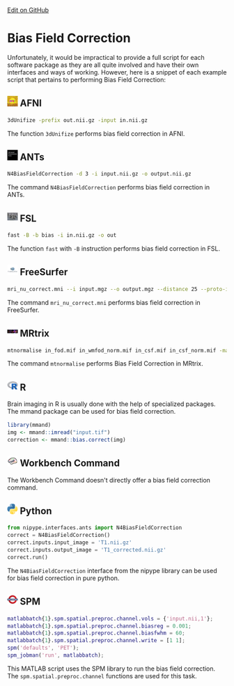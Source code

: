 [Edit on GitHub](https://github.com/childmindresearch/NeuRosetta/edit/main/src/image_preprocessing/bias_field_correction.md)
# Bias Field Correction

Unfortunately, it would be impractical to provide a full script for each software package as they are all quite involved and have their own interfaces and ways of working. However, here is a snippet of each example script that pertains to performing Bias Field Correction:

## <img src="../icons/afni.png" height="24px" /> AFNI

```bash
3dUnifize -prefix out.nii.gz -input in.nii.gz
```
The function `3dUnifize` performs bias field correction in AFNI.

## <img src="../icons/ants.png" height="24px" /> ANTs

```bash
N4BiasFieldCorrection -d 3 -i input.nii.gz -o output.nii.gz
```
The command `N4BiasFieldCorrection` performs bias field correction in ANTs.

## <img src="../icons/fsl.png" height="24px" /> FSL

```bash
fast -B -b bias -i in.nii.gz -o out
```
The function `fast` with `-B` instruction performs bias field correction in FSL.

## <img src="../icons/freesurfer.png" height="24px" /> FreeSurfer

```bash
mri_nu_correct.mni --i input.mgz --o output.mgz --distance 25 --proto-iters 1000
```
The command `mri_nu_correct.mni` performs bias field correction in FreeSurfer.

## <img src="../icons/mrtrix.png" height="24px" /> MRtrix

```bash
mtnormalise in_fod.mif in_wmfod_norm.mif in_csf.mif in_csf_norm.mif -mask in_mask.mif
```
The command `mtnormalise` performs Bias Field Correction in MRtrix.

## <img src="../icons/r.png" height="24px" /> R

Brain imaging in R is usually done with the help of specialized packages. The mmand package can be used for bias field correction.

```R
library(mmand)
img <- mmand::imread("input.tif")
correction <- mmand::bias.correct(img)
```

## <img src="../icons/workbench_command.png" height="24px" /> Workbench Command

The Workbench Command doesn't directly offer a bias field correction command.

## <img src="../icons/python.png" height="24px" /> Python
```python
from nipype.interfaces.ants import N4BiasFieldCorrection
correct = N4BiasFieldCorrection()
correct.inputs.input_image = 'T1.nii.gz'
correct.inputs.output_image = 'T1_corrected.nii.gz'
correct.run() 
```
The `N4BiasFieldCorrection` interface from the nipype library can be used for bias field correction in pure python.

## <img src="../icons/spm.png" height="24px" /> SPM

```m
matlabbatch{1}.spm.spatial.preproc.channel.vols = {'input.nii,1'};
matlabbatch{1}.spm.spatial.preproc.channel.biasreg = 0.001;
matlabbatch{1}.spm.spatial.preproc.channel.biasfwhm = 60;
matlabbatch{1}.spm.spatial.preproc.channel.write = [1 1];
spm('defaults', 'PET');
spm_jobman('run', matlabbatch);
```
This MATLAB script uses the SPM library to run the bias field correction. The `spm.spatial.preproc.channel` functions are used for this task.